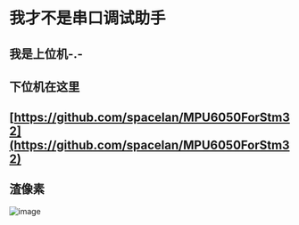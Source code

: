 我才不是串口调试助手
===
我是上位机-.-
--
下位机在这里
--
[https://github.com/spacelan/MPU6050ForStm32](https://github.com/spacelan/MPU6050ForStm32)<br />  
渣像素
--
![image](https://github.com/spacelan/MyCom-receiveQuat/raw/master/IMG_20140222_113035.jpg "image")
